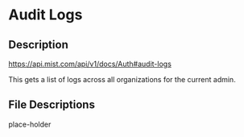 # Audit Logs #

## Description ##

<https://api.mist.com/api/v1/docs/Auth#audit-logs>

This gets a list of logs across all organizations for the current admin.

## File Descriptions ##

place-holder
